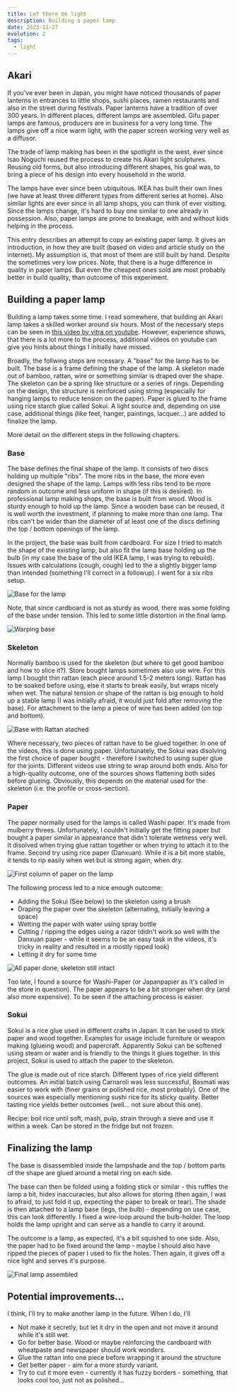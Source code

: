 ```yaml
---
title: Let there be light
description: Building a paper lamp 
date: 2023-11-27
evolution: 2
tags:
  - light
---
```


## Akari
If you've ever been in Japan, you might have noticed thousands of paper lanterns in entrances to little shops, sushi places, ramen restaurants and also in the street during festivals. Paper lanterns have a tradition of over 300 years. In different places, different lamps are assembled. Gifu paper lamps are famous, producers are in business for a very long time. The lamps give off a nice warm light, with the paper screen working very well as a diffusor. 

The trade of lamp making has been in the spotlight in the west, ever since Isao Noguchi reused the process to create his Akari light sculptures. Reusing old forms, but also introducing different shapes, his goal was, to bring a piece of his design into every household in the world. 

The lamps have ever since been ubiquitous. IKEA has built their own lines (we have at least three different types from different series at home). Also similar lights are ever since in all lamp shops, you can think of ever visiting. Since the lamps change, it's hard to buy one similar to one already in possession. Also, paper lamps are prone to breakage, with and without kids helping in the process. 

This entry describes an attempt to copy an existing paper lamp. It gives an introduction, in how they are built (based on video and article study on the internet). My assumption is, that most of them are still built by hand. Despite the sometimes very low prices. Note, that there is a huge difference in quality in paper lamps. But even the cheapest ones sold are most probably better in build quality, than outcome of this experiment. 

## Building a paper lamp
Building a lamp takes some time. I read somewhere, that building an Akari lamp takes a skilled worker around six hours. Most of the necessary steps can be seen in [this video by vitra on youtube](https://www.youtube.com/watch?v=hQ8SbDJ7Cck). However, experience shows, that there is a lot more to the process, additional videos on youtube can give you hints about things I initially have missed. 

Broadly, the follwing steps are ncessary. A "base" for the lamp has to be built. The base is a frame defining the shape of the lamp. A skeleton made out of bamboo, rattan, wire or something similar is draped over the shape. The skeleton can be a spring like structure or a series of rings. Depending on the design, the structure is reinforced using string (especially for hanging lamps to reduce tension on the paper). Paper is glued to the frame using rice starch glue called Sokui. A light source and, depending on use case, additional things (like feet, hanger, paintings, lacquer...) are added to finalize the lamp. 

More detail on the different steps in the following chapters.

### Base
The base defines the final shape of the lamp. It consists of two discs holding up multiple "ribs". The more ribs in the base, the more even designed the shape of the lamp. Lamps with less ribs tend to be more random in outcome and less uniform in shape (if this is desired). In professional lamp making shops, the base is built from wood. Wood is sturdy enough to hold up the lamp. Since a wooden base can be reused, it is well worth the investment, if planning to make more than one lamp. The ribs can't be wider than the diameter of at least one of the discs defining the top / bottom openings of the lamp. 

In the project, the base was built from cardboard. For size I tried to match the shape of the existing lamp, but also fit the lamp base holding up the bulb (in my case the base of the old IKEA lamp, I was trying to rebuild). Issues with calculations (cough, cough) led to the a slightly bigger lamp than intended (something I'll correct in a followup). I went for a six ribs setup.

![Base for the lamp](./../1_Base.png "cardboard spines attached to a bottom and top disc")

Note, that since cardboard is not as sturdy as wood, there was some folding of the base under tension. This led to some little distortion in the final lamp. 

![Warping base](./../3_Base_is_warping.png "detail showing cardboard spines warped under pressure")

### Skeleton
Normally bamboo is used for the skeleton (but where to get good bamboo and how to slice it?). Store bought lamps sometimes also use wire. For this lamp I bought thin rattan (each piece around 1.5-2 meters long). Rattan has to be soaked before using, else it starts to break easily, but wraps nicely when wet. The natural tension or shape of the rattan is big enough to hold up a stable lamp (I was initially afraid, it would just fold after removing the base). For attachment to the lamp a piece of wire has been added (on top and bottom). 

![Base with Rattan atached](./../2_Base_with_Skeleton.png "the base of the lamp with a rattan skeleton wraped around")

Where necessary, two pieces of rattan have to be glued together. In one of the videos, this is done using paper. Unfortunately, the Sokui was disolving the first choice of paper bought - therefore I switched to using super glue for the joints. Different videos use string to wrap around both ends. Also for a high-quality outcome, one of the sources shows flattening both sides before glueing. Obviously, this depends on the material used for the skeleton (i.e. the profile or cross-section).

### Paper
The paper normally used for the lamps is called Washi paper. It's made from mulberry threes. Unfortunately, I couldn't initially get the fitting paper but bought a paper similar in appearance that didn't tolerate wetness very well. It disolved when trying glue rattan together or when trying to attach it to the frame.
Second try using rice paper (Danxuan). While it is a bit more stable, it tends to rip easily when wet but is strong again, when dry. 

![First column of paper on the lamp](./../4_First_Piece_of-Paper.png "paper is draped over the skeleton")

The following process led to a nice enough outcome: 
- Adding the Sokui (See below) to the skeleton using a brush
- Draping the paper over the skeleton (alternating, initially leaving a space)
- Wetting the paper with water using spray bottle
- Cutting / ripping the edges using a razor (didn't work so well with the Danxuan paper - while it seems to be an easy task in the videos, it's tricky in reality and resulted in a mostly ripped look)
- Letting it dry for some time

![All paper done, skeleton still intact](./../6_All_Paper_Done.png "all columns of paper are attached and sealed")

Too late, I found a source for Washi-Paper (or Japanpapier as it's called in the store in question). The paper appears to be a bit stronger when dry (and also more expensive). To be seen if the attaching process is easier.

### Sokui
Sokui is a rice glue used in different crafts in Japan. It can be used to stick paper and wood together. Examples for usage include furniture or weapon making (glueing wood) and papercraft. Apparently Sokui can be softened using steam or water and is friendly to the things it glues together. In this project, Sokui is used to attach the paper to the skeleton.
 
The glue is made out of rice starch. Different types of rice yield different outcomes. An initial batch using Carnaroli was less successful, Basmati was easier to work with (finer grains or polished rice, most probably). One of the sources was especially mentioning sushi rice for its sticky quality. Better tasting rice yields better outcomes (well... not sure about this one).

Recipe: boil rice until soft, mash, pulp, strain through a sieve and use it within a week. Can be stored in the fridge but not frozen. 

## Finalizing the lamp
The base is disassembled inside the lampshade and the top / bottom parts of the shape are glued around a metal ring on each side. 

The base can then be folded using a folding stick or similar - this ruffles the lamp a bit, hides inaccuracies, but also allows for storing (then again, I was to afraid, to just fold it up, expecting the paper to break or tear). The shade is then attached to a lamp base (legs, the bulb) - depending on use case, this can look differently. I fixed a wire-loop around the bulb-holder. The loop holds the lamp upright and can serve as a handle to carry it around.   

The outcome is a lamp, as expected, it's a bit squished to one side. Also, the paper had to be fixed around the lamp - maybe I should also have ripped the pieces of paper I used to fix the holes. Then again, it gives off a nice light and serves it's purpose.

![Final lamp assembled](./../9_It_s_a_lamp.png "A lamp giving off light in a dark room")


## Potential improvements...
I think, I'll try to make another lamp in the future. When I do, I'll
- Not make it secretly, but let it dry in the open and not move it around while it's still wet. 
- Go for better base. Wood or maybe reinforcing the cardboard with wheatpaste and newspaper should work wonders.
- Glue the rattan into one piece before wrapping it around the structure
- Get better paper - aim for a more sturdy variant. 
- Try to cut it more even - currently it has fuzzy borders - something, that looks cool too, just not as polished...
 